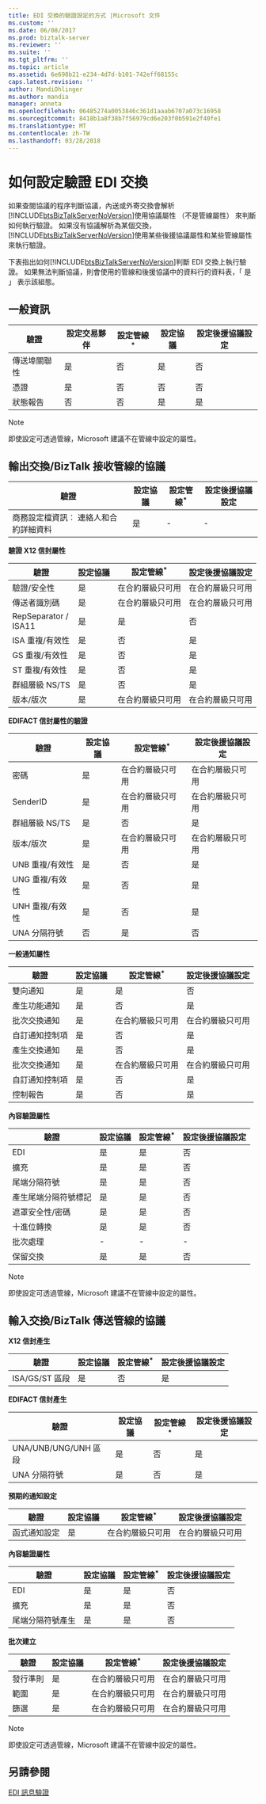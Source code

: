 ```yaml
---
title: EDI 交換的驗證設定的方式 |Microsoft 文件
ms.custom: ''
ms.date: 06/08/2017
ms.prod: biztalk-server
ms.reviewer: ''
ms.suite: ''
ms.tgt_pltfrm: ''
ms.topic: article
ms.assetid: 6e698b21-e234-4d7d-b101-742eff68155c
caps.latest.revision: ''
author: MandiOhlinger
ms.author: mandia
manager: anneta
ms.openlocfilehash: 06485274a0053846c361d1aaab6707a073c16958
ms.sourcegitcommit: 8418b1a8f38b7f56979cd6e203f0b591e2f40fe1
ms.translationtype: MT
ms.contentlocale: zh-TW
ms.lasthandoff: 03/28/2018
---
```

# <a name="how-validation-of-an-edi-interchange-is-configured"></a>如何設定驗證 EDI 交換
如果查閱協議的程序判斷協議，內送或外寄交換會解析[!INCLUDE[btsBizTalkServerNoVersion](../includes/btsbiztalkservernoversion-md.md)]使用協議屬性 （不是管線屬性） 來判斷如何執行驗證。 如果沒有協議解析為某個交換，[!INCLUDE[btsBizTalkServerNoVersion](../includes/btsbiztalkservernoversion-md.md)]使用某些後援協議屬性和某些管線屬性來執行驗證。  
  
 下表指出如何[!INCLUDE[btsBizTalkServerNoVersion](../includes/btsbiztalkservernoversion-md.md)]判斷 EDI 交換上執行驗證。 如果無法判斷協議，則會使用的管線和後援協議中的資料行的資料表，「 是 」 表示該組態。  
  
## <a name="general-information"></a>一般資訊  
  
|驗證|設定交易夥伴|設定管線<sup>*</sup>|設定協議|設定後援協議設定|  
|----------------|-----------------------------------|----------------------------------------|-----------------------------|-----------------------------------------------|  
|傳送埠關聯性|是|否|是|否|  
|憑證|是|否|否|否|  
|狀態報告|否|否|是|是|  
  
> [!NOTE]
>  即使設定可透過管線，Microsoft 建議不在管線中設定的屬性。  
  
## <a name="agreement-for-outbound-interchangesbiztalk-receive-pipeline"></a>輸出交換/BizTalk 接收管線的協議  
  
|驗證|設定協議|設定管線<sup>*</sup>|設定後援協議設定|  
|----------------|-----------------------------|----------------------------------------|-----------------------------------------------|  
|商務設定檔資訊︰ 連絡人和合約詳細資料|是|-|-|  
  
 **驗證 X12 信封屬性**  
  
|驗證|設定協議|設定管線<sup>*</sup>|設定後援協議設定|  
|----------------|-----------------------------|----------------------------------------|-----------------------------------------------|  
|驗證/安全性|是|在合約層級只可用|在合約層級只可用|  
|傳送者識別碼|是|在合約層級只可用|在合約層級只可用|  
|RepSeparator /<br />ISA11|是|是|否|  
|ISA 重複/有效性|是|否|是|  
|GS 重複/有效性|是|否|是|  
|ST 重複/有效性|是|否|是|  
|群組層級 NS/TS|是|否|是|  
|版本/版次|是|在合約層級只可用|在合約層級只可用|  
  
 **EDIFACT 信封屬性的驗證**  
  
|驗證|設定協議|設定管線<sup>*</sup>|設定後援協議設定|  
|----------------|-----------------------------|----------------------------------------|-----------------------------------------------|  
|密碼|是|在合約層級只可用|在合約層級只可用|  
|SenderID|是|在合約層級只可用|在合約層級只可用|  
|群組層級 NS/TS|是|否|是|  
|版本/版次|是|在合約層級只可用|在合約層級只可用|  
|UNB 重複/有效性|是|否|是|  
|UNG 重複/有效性|是|否|是|  
|UNH 重複/有效性|是|否|是|  
|UNA 分隔符號|否|是|否|  
  
 **一般通知屬性**  
  
|驗證|設定協議|設定管線<sup>*</sup>|設定後援協議設定|  
|----------------|-----------------------------|----------------------------------------|-----------------------------------------------|  
|雙向通知|是|是|否|  
|產生功能通知|是|否|是|  
|批次交換通知|是|在合約層級只可用|在合約層級只可用|  
|自訂通知控制項|是|否|是|  
|產生交換通知|是|否|是|  
|批次交換通知|是|在合約層級只可用|在合約層級只可用|  
|自訂通知控制項|是|否|是|  
|控制報告|是|否|是|  
  
 **內容驗證屬性**  
  
|驗證|設定協議|設定管線<sup>*</sup>|設定後援協議設定|  
|----------------|-----------------------------|----------------------------------------|-----------------------------------------------|  
|EDI|是|是|否|  
|擴充|是|是|否|  
|尾端分隔符號|是|是|否|  
|產生尾端分隔符號標記|是|是|否|  
|遮罩安全性/密碼|是|是|否|  
|十進位轉換|是|是|否|  
|批次處理|-|-|-|  
|保留交換|是|是|否|  
  
> [!NOTE]
>  即使設定可透過管線，Microsoft 建議不在管線中設定的屬性。  
  
## <a name="agreement-for-inbound-interchangesbiztalk-send-pipeline"></a>輸入交換/BizTalk 傳送管線的協議  
 **X12 信封產生**  
  
|驗證|設定協議|設定管線<sup>*</sup>|設定後援協議設定|  
|----------------|-----------------------------|----------------------------------------|-----------------------------------------------|  
|ISA/GS/ST 區段|是|否|是|  
  
 **EDIFACT 信封產生**  
  
|驗證|設定協議|設定管線<sup>*</sup>|設定後援協議設定|  
|----------------|-----------------------------|----------------------------------------|-----------------------------------------------|  
|UNA/UNB/UNG/UNH 區段|是|否|是|  
|UNA 分隔符號|是|否|是|  
  
 **預期的通知設定**  
  
|驗證|設定協議|設定管線<sup>*</sup>|設定後援協議設定|  
|----------------|-----------------------------|----------------------------------------|-----------------------------------------------|  
|函式通知設定|是|在合約層級只可用|在合約層級只可用|  
  
 **內容驗證屬性**  
  
|驗證|設定協議|設定管線<sup>*</sup>|設定後援協議設定|  
|----------------|-----------------------------|----------------------------------------|-----------------------------------------------|  
|EDI|是|是|否|  
|擴充|是|是|否|  
|尾端分隔符號產生|是|是|否|  
  
 **批次建立**  
  
|驗證|設定協議|設定管線<sup>*</sup>|設定後援協議設定|  
|----------------|-----------------------------|----------------------------------------|-----------------------------------------------|  
|發行準則|是|在合約層級只可用|在合約層級只可用|  
|範圍|是|在合約層級只可用|在合約層級只可用|  
|篩選|是|在合約層級只可用|在合約層級只可用|  
  
> [!NOTE]
>  即使設定可透過管線，Microsoft 建議不在管線中設定的屬性。  
  
## <a name="see-also"></a>另請參閱  
 [EDI 訊息驗證](../core/edi-message-validation.md)